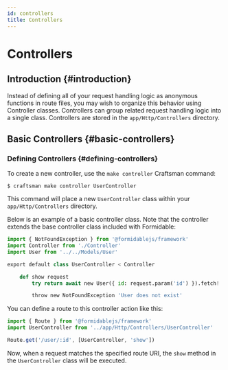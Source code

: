 ```yaml
---
id: controllers
title: Controllers
---
```


# Controllers

## Introduction {#introduction}

Instead of defining all of your request handling logic as anonymous functions in route files, you may wish to organize this behavior using Controller classes. Controllers can group related request handling logic into a single class. Controllers are stored in the `app/Http/Controllers` directory.

## Basic Controllers {#basic-controllers}

### Defining Controllers {#defining-controllers}

To create a new controller, use the `make controller` Craftsman command:

```
$ craftsman make controller UserController
```

This command will place a new `UserController` class within your `app/Http/Controllers` directory.

Below is an example of a basic controller class. Note that the controller extends the base controller class included with Formidable:

```py
import { NotFoundException } from '@formidablejs/framework'
import Controller from './Controller'
import User from '../../Models/User'

export default class UserController < Controller

	def show request
		try return await new User({ id: request.param('id') }).fetch!

		throw new NotFoundException 'User does not exist'
```

You can define a route to this controller action like this:

```js
import { Route } from '@formidablejs/framework'
import UserController from '../app/Http/Controllers/UserController'

Route.get('/user/:id', [UserController, 'show'])
```

Now, when a request matches the specified route URI, the `show` method in the `UserController` class will be executed.
